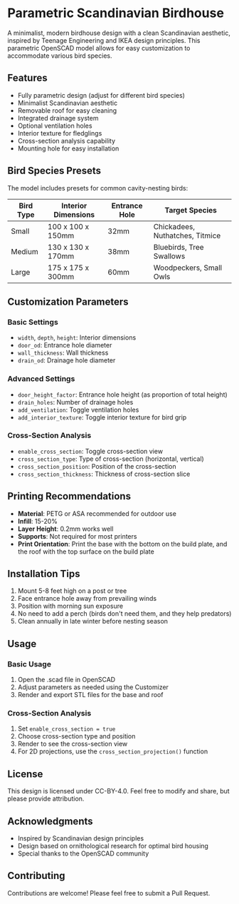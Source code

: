 # Parametric Scandinavian Birdhouse

A minimalist, modern birdhouse design with a clean Scandinavian aesthetic, inspired by Teenage Engineering and IKEA design principles. This parametric OpenSCAD model allows for easy customization to accommodate various bird species.

## Features

- Fully parametric design (adjust for different bird species)
- Minimalist Scandinavian aesthetic
- Removable roof for easy cleaning
- Integrated drainage system
- Optional ventilation holes
- Interior texture for fledglings
- Cross-section analysis capability
- Mounting hole for easy installation

## Bird Species Presets

The model includes presets for common cavity-nesting birds:

| Bird Type | Interior Dimensions | Entrance Hole | Target Species |
|-----------|---------------------|---------------|----------------|
| Small     | 100 x 100 x 150mm   | 32mm          | Chickadees, Nuthatches, Titmice |
| Medium    | 130 x 130 x 170mm   | 38mm          | Bluebirds, Tree Swallows |
| Large     | 175 x 175 x 300mm   | 60mm          | Woodpeckers, Small Owls |

## Customization Parameters

### Basic Settings
- `width`, `depth`, `height`: Interior dimensions
- `door_od`: Entrance hole diameter
- `wall_thickness`: Wall thickness
- `drain_od`: Drainage hole diameter

### Advanced Settings
- `door_height_factor`: Entrance hole height (as proportion of total height)
- `drain_holes`: Number of drainage holes
- `add_ventilation`: Toggle ventilation holes
- `add_interior_texture`: Toggle interior texture for bird grip

### Cross-Section Analysis
- `enable_cross_section`: Toggle cross-section view
- `cross_section_type`: Type of cross-section (horizontal, vertical)
- `cross_section_position`: Position of the cross-section
- `cross_section_thickness`: Thickness of cross-section slice

## Printing Recommendations

- **Material**: PETG or ASA recommended for outdoor use
- **Infill**: 15-20%
- **Layer Height**: 0.2mm works well
- **Supports**: Not required for most printers
- **Print Orientation**: Print the base with the bottom on the build plate, and the roof with the top surface on the build plate

## Installation Tips

1. Mount 5-8 feet high on a post or tree
2. Face entrance hole away from prevailing winds
3. Position with morning sun exposure
4. No need to add a perch (birds don't need them, and they help predators)
5. Clean annually in late winter before nesting season

## Usage

### Basic Usage
1. Open the .scad file in OpenSCAD
2. Adjust parameters as needed using the Customizer
3. Render and export STL files for the base and roof

### Cross-Section Analysis
1. Set `enable_cross_section = true`
2. Choose cross-section type and position
3. Render to see the cross-section view
4. For 2D projections, use the `cross_section_projection()` function

## License

This design is licensed under CC-BY-4.0. Feel free to modify and share, but please provide attribution.

## Acknowledgments

- Inspired by Scandinavian design principles
- Design based on ornithological research for optimal bird housing
- Special thanks to the OpenSCAD community

## Contributing

Contributions are welcome! Please feel free to submit a Pull Request.
